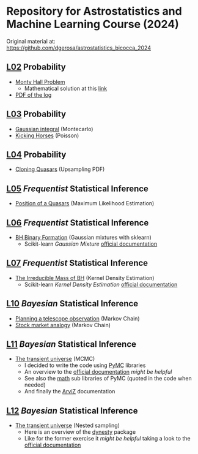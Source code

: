 # Repository for Astrostatistics and Machine Learning Course (2024)
Original material at: https://github.com/dgerosa/astrostatistics_bicocca_2024

## [L02](https://github.com/dgerosa/astrostatistics_bicocca_2024/blob/main/lectures/L02_probability.ipynb) Probability
+ [Monty Hall Problem](L02/monty-hall-problem.ipynb)
  + Mathematical solution at this [link](https://math.stackexchange.com/questions/608957/monty-hall-problem-extended)
+ [PDF of the log](L02/pdf_of_the_log.ipynb)

## [L03](https://github.com/dgerosa/astrostatistics_bicocca_2024/blob/main/lectures/L03_probability.ipynb) Probability
+ [Gaussian integral](https://github.com/F3Solid/astrostatistics_bicocca_2024_exercises/blob/main/L03/gaussian_integral.ipynb) (Montecarlo)
+ [Kicking Horses](https://github.com/F3Solid/astrostatistics_bicocca_2024_exercises/blob/main/L03/kicking%20horses.ipynb) (Poisson)

## [L04](https://github.com/dgerosa/astrostatistics_bicocca_2024/blob/main/lectures/L04_probability.ipynb) Probability
+ [Cloning Quasars](https://github.com/F3Solid/astrostatistics_bicocca_2024_exercises/blob/main/L04/cloning_quasars.ipynb) (Upsampling PDF)

## [L05](https://github.com/dgerosa/astrostatistics_bicocca_2024/blob/main/lectures/L05_frequentist.ipynb) _Frequentist_ Statistical Inference
+ [Position of a Quasars](https://github.com/F3Solid/astrostatistics_bicocca_2024_exercises/blob/main/L05/position_of_a_quasar.ipynb) (Maximum Likelihood Estimation)

## [L06](https://github.com/dgerosa/astrostatistics_bicocca_2024/blob/main/lectures/L06_frequentist.ipynb) _Frequentist_ Statistical Inference
+ [BH Binary Formation](https://github.com/F3Solid/astrostatistics_bicocca_2024_exercises/blob/main/L06/bh_binary_formation.ipynb) (Gaussian mixtures with sklearn)
  + Scikit-learn _Gaussian Mixture_ [official documentation](https://scikit-learn.org/stable/modules/generated/sklearn.mixture.GaussianMixture.html)

## [L07](https://github.com/dgerosa/astrostatistics_bicocca_2024/blob/main/lectures/L07_frequentist.ipynb) _Frequentist_ Statistical Inference
+ [The Irreducible Mass of BH](https://github.com/F3Solid/astrostatistics_bicocca_2024_exercises/blob/main/L07/the_irreducible_mass_of_bh.ipynb) (Kernel Density Estimation)
  + Scikit-learn _Kernel Density Estimation_ [official documentation](https://scikit-learn.org/stable/modules/generated/sklearn.neighbors.KernelDensity.html)

## [L10](https://github.com/dgerosa/astrostatistics_bicocca_2024/blob/main/lectures/L10_bayesian.ipynb) _Bayesian_ Statistical Inference
+ [Planning a telescope observation](https://github.com/F3Solid/astrostatistics_bicocca_2024_exercises/blob/main/L10/planning_telescope_observation.ipynb) (Markov Chain)
+ [Stock market analogy](https://github.com/F3Solid/astrostatistics_bicocca_2024_exercises/blob/main/L10/stock_market_analogy.ipynb) (Markov Chain)

## [L11](https://github.com/dgerosa/astrostatistics_bicocca_2024/blob/main/lectures/L11_bayesian.ipynb) _Bayesian_ Statistical Inference
+ [The transient universe](https://github.com/F3Solid/astrostatistics_bicocca_2024_exercises/blob/main/L11/transient_universe.ipynb) (MCMC)
  + I decided to write the code using [PyMC](https://www.pymc.io/welcome.html) libraries
  + An overview to the [official documentation](https://www.pymc.io/projects/docs/en/stable/learn/core_notebooks/pymc_overview.html) _might be helpful_
  + See also the [math](https://www.pymc.io/projects/docs/en/stable/api/math.html) sub libraries of PyMC (quoted in the code when needed)
  + And finally the [ArviZ](https://python.arviz.org/en/stable/api/index.html#) documentation

## [L12](https://github.com/dgerosa/astrostatistics_bicocca_2024/blob/main/lectures/L12_bayesian.ipynb) _Bayesian_ Statistical Inference
+ [The transient universe](https://github.com/F3Solid/astrostatistics_bicocca_2024_exercises/blob/main/L12/transient_universe.ipynb) (Nested sampling)
  + Here is an overview of the [dynesty](https://dynesty.readthedocs.io/en/stable/index.html) package
  + Like for the former exercise it _might be helpful_ taking a look to the [official documentation](https://dynesty.readthedocs.io/en/stable/api.html)
